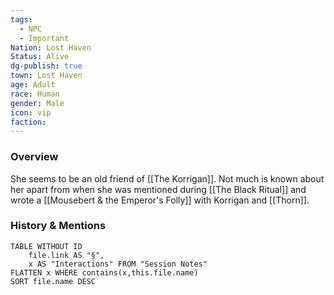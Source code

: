 ```yaml
---
tags:
  - NPC
  - Important
Nation: Lost Haven
Status: Alive
dg-publish: true
town: Lost Haven
age: Adult
race: Human
gender: Male
icon: vip
faction: 
---
```


### Overview
She seems to be an old friend of [[The Korrigan]]. Not much is known about her apart from when she was mentioned during [[The Black Ritual]] and wrote a [[Mousebert & the Emperor's Folly]] with Korrigan and [[Thorn]].

### History & Mentions
```dataview
TABLE WITHOUT ID
	file.link AS "§", 
	x AS "Interactions" FROM "Session Notes"
FLATTEN x WHERE contains(x,this.file.name) 
SORT file.name DESC
```